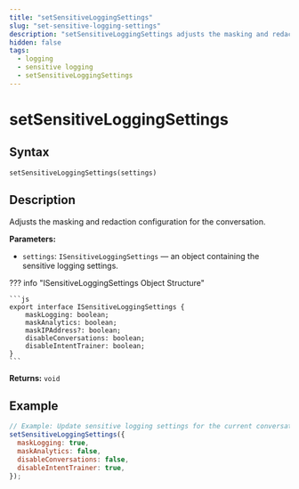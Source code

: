 ```yaml
---
title: "setSensitiveLoggingSettings"
slug: "set-sensitive-logging-settings"
description: "setSensitiveLoggingSettings adjusts the masking and redaction configuration for the conversation."
hidden: false
tags:
  - logging
  - sensitive logging
  - setSensitiveLoggingSettings
---
```


# setSensitiveLoggingSettings

## Syntax

`setSensitiveLoggingSettings(settings)`

## Description

Adjusts the masking and redaction configuration for the conversation.

**Parameters:**

- `settings`: `ISensitiveLoggingSettings` — an object containing the sensitive logging settings.

??? info "ISensitiveLoggingSettings Object Structure"

    ```js
    export interface ISensitiveLoggingSettings {
        maskLogging: boolean;
        maskAnalytics: boolean;
        maskIPAddress?: boolean;
        disableConversations: boolean;
        disableIntentTrainer: boolean;
    }
    ```

**Returns:** `void`

## Example

```js
// Example: Update sensitive logging settings for the current conversation
setSensitiveLoggingSettings({
  maskLogging: true,
  maskAnalytics: false,
  disableConversations: false,
  disableIntentTrainer: true,
});
```